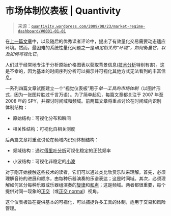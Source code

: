 <!--yml

分类：未分类

日期：2024-05-18 13:55:46

-->

# 市场体制仪表板 | Quantivity

> 来源：[`quantivity.wordpress.com/2009/08/23/market-regime-dashboard/#0001-01-01`](https://quantivity.wordpress.com/2009/08/23/market-regime-dashboard/#0001-01-01)

在[上一篇文章](https://quantivity.wordpress.com/2009/08/16/naive-backtesting-is-bogus/)中，以及随后的优秀读者评论中，提出了有效量化交易需要动态适应环境。然而，最困难的系统性量化问题之一是*确定相关的“环境”，如何衡量它，以及如何可视化它*。

人们过于经常地专注于分析原始价格图表以获取背景信息([技术分析](http://en.wikipedia.org/wiki/Technical_analysis)特别有害)。这是不幸的，因为基本的时间序列分析可以揭示并可视化其他方式无法看到的丰富信息。

一系列四篇文章试图建立一个“视觉仪表板”用于*单一工具的市场体制*（以图片形式，因为一张图片胜过千言万语）。为了简单起见，每篇文章都关注于 2007 年至 2008 年的 SPY，并探讨时间域和频域。前两篇文章将重点讨论在时间域内识别体制结构：

+   原始结构：可视化分布和瞬间

+   相关性结构：可视化自相关测度

后两篇文章将重点讨论在频域内识别体制结构：

+   频域结构：通过[傅里叶分析](http://en.wikipedia.org/wiki/Fourier_analysis)可视化稳定的正弦频率

+   小波结构：可视化非稳定的[小波](http://en.wikipedia.org/wiki/Wavelet_analysis)

对于刚开始接触这些技术的读者，它们可以通过类比欣赏乐队来理解。首先，必须理解音符的进展和顺序，由每种乐器演奏的乐谱表达；这是时间域。其次，必须理解如何区分每种乐器或乐器组演奏的[旋律](http://en.wikipedia.org/wiki/Melodies)和[和声](http://en.wikipedia.org/wiki/Harmonies)；这是频域。两者都很重要，每个提供对同一现象的[正交](http://en.wikipedia.org/wiki/Orthogonality)（或[正交 normal](http://en.wikipedia.org/wiki/Orthonormal)）视角。

这个仪表板旨在提供基本的可视化，可以捕捉许多工具的体制，适用于交易和风险管理。
